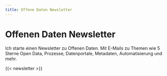 ```yaml
---
title: Offene Daten Newsletter
---
```

# Offenen Daten Newsletter

Ich starte einen Newsletter zu Offenen Daten. Mit E-Mails zu Themen wie 5 Sterne Open Data, Prozesse, Datenportale, Metadaten, Automatisierung und mehr. 


{{< newsletter >}}
